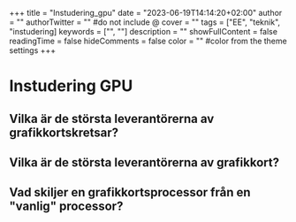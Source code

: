 +++
title = "Instudering_gpu"
date = "2023-06-19T14:14:20+02:00"
author = ""
authorTwitter = "" #do not include @
cover = ""
tags = ["EE", "teknik", "instudering]
keywords = ["", ""]
description = ""
showFullContent = false
readingTime = false
hideComments = false
color = "" #color from the theme settings
+++

# Instudering GPU

## Vilka är de största leverantörerna av grafikkortskretsar?

## Vilka är de största leverantörerna av grafikkort?

## Vad skiljer en grafikkortsprocessor från en "vanlig" processor?


